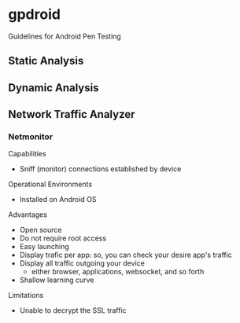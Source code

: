 # gpdroid 
Guidelines for Android Pen Testing

## Static Analysis

## Dynamic Analysis

## Network Traffic Analyzer
### Netmonitor

Capabilities
* Sniff (monitor) connections established by device

Operational Environments
* Installed on Android OS

Advantages
* Open source
* Do not require root access
* Easy launching
* Display trafic per app: so, you can check your desire app's traffic
* Display all traffic outgoing your device
  * either browser, applications, websocket, and so forth
* Shallow learning curve  

Limitations
- Unable to decrypt the SSL traffic
